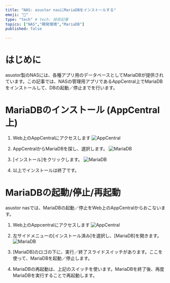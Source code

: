 ```yaml
---
title: "NAS: asustor nasにMariaDBをインストールする"
emoji: "🍆"
type: "tech" # tech: 技術記事
topics: ["NAS","開発環境","MariaDB"]
published: false

---
```


# はじめに

asustor製のNASには、各種アプリ用のデータベースとしてMariaDBが提供されています。この記事では、NASの管理用アプリであるAppCentral上でMariaDBをインストールして、DBの起動／停止までを行います。 

# MariaDBのインストール (AppCentral上)

1. Web上のAppCentralにアクセスします
   ![AppCentral](https://storage.googleapis.com/zenn-user-upload/v4c4y3aq0yd0jhb1g9397h3keijz)
   
   


2. AppCentralからMariaDBを探し、選択します。
    ![MariaDB](https://storage.googleapis.com/zenn-user-upload/52hhzcpnzboyk70r4155nbc0votm)
    
    


3. [インストール]をクリックします。
    ![MariaDB](https://storage.googleapis.com/zenn-user-upload/uwxiqe4cbg1lrq0vnfsnndvi3zr9)
    
    


4. 以上でインストールは終了です。

# MariaDBの起動/停止/再起動

asustor nasでは、MariaDBの起動／停止をWeb上のAppCentralからおこないます。

1. Web上のAppcentralにアクセスします
    ![AppCentral](https://storage.googleapis.com/zenn-user-upload/v4c4y3aq0yd0jhb1g9397h3keijz)
    
    


2. 左サイドメニューの[インストール済み]を選択し、[MariaDB]を開きます。
     ![MariaDB](https://storage.googleapis.com/zenn-user-upload/y7okgbbbztmjxxq55yv8ty72or5w)
     
     


3. [MariaDB]のロゴの下に、実行／終了スライドスイッチがあります。ここを使って、MariaDBを起動／停止します。

   


4. MariaDBの再起動は、上記のスイッチを使います。MariaDBを終了後、再度MariaDBを実行することで再起動します。

   

